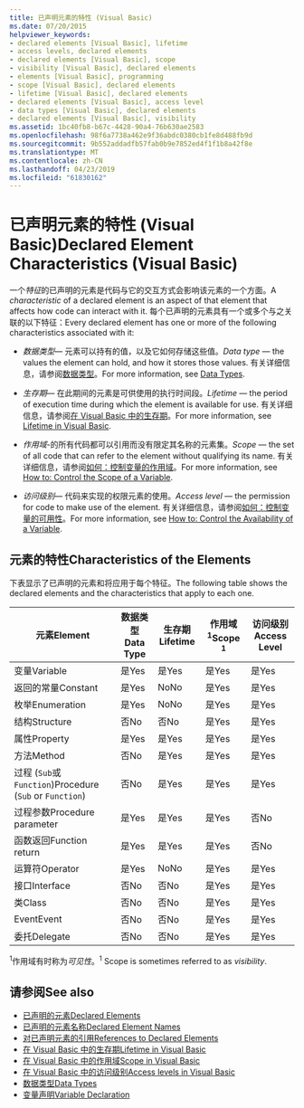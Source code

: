 ```yaml
---
title: 已声明元素的特性 (Visual Basic)
ms.date: 07/20/2015
helpviewer_keywords:
- declared elements [Visual Basic], lifetime
- access levels, declared elements
- declared elements [Visual Basic], scope
- visibility [Visual Basic], declared elements
- elements [Visual Basic], programming
- scope [Visual Basic], declared elements
- lifetime [Visual Basic], declared elements
- declared elements [Visual Basic], access level
- data types [Visual Basic], declared elements
- declared elements [Visual Basic], visibility
ms.assetid: 1bc40fb8-b67c-4428-90a4-76b630ae2583
ms.openlocfilehash: 98f6a7738a462e9f36abdc0380cb1fe8d488fb9d
ms.sourcegitcommit: 9b552addadfb57fab0b9e7852ed4f1f1b8a42f8e
ms.translationtype: MT
ms.contentlocale: zh-CN
ms.lasthandoff: 04/23/2019
ms.locfileid: "61830162"
---
```

# <a name="declared-element-characteristics-visual-basic"></a><span data-ttu-id="1c95d-102">已声明元素的特性 (Visual Basic)</span><span class="sxs-lookup"><span data-stu-id="1c95d-102">Declared Element Characteristics (Visual Basic)</span></span>
<span data-ttu-id="1c95d-103">一个*特征*的已声明的元素是代码与它的交互方式会影响该元素的一个方面。</span><span class="sxs-lookup"><span data-stu-id="1c95d-103">A *characteristic* of a declared element is an aspect of that element that affects how code can interact with it.</span></span> <span data-ttu-id="1c95d-104">每个已声明的元素具有一个或多个与之关联的以下特征：</span><span class="sxs-lookup"><span data-stu-id="1c95d-104">Every declared element has one or more of the following characteristics associated with it:</span></span>  
  
-   <span data-ttu-id="1c95d-105">*数据类型*— 元素可以持有的值，以及它如何存储这些值。</span><span class="sxs-lookup"><span data-stu-id="1c95d-105">*Data type* — the values the element can hold, and how it stores those values.</span></span> <span data-ttu-id="1c95d-106">有关详细信息，请参阅[数据类型](../../../../visual-basic/language-reference/data-types/index.md)。</span><span class="sxs-lookup"><span data-stu-id="1c95d-106">For more information, see [Data Types](../../../../visual-basic/language-reference/data-types/index.md).</span></span>  
  
-   <span data-ttu-id="1c95d-107">*生存期*— 在此期间的元素是可供使用的执行时间段。</span><span class="sxs-lookup"><span data-stu-id="1c95d-107">*Lifetime* — the period of execution time during which the element is available for use.</span></span> <span data-ttu-id="1c95d-108">有关详细信息，请参阅[在 Visual Basic 中的生存期](../../../../visual-basic/programming-guide/language-features/declared-elements/lifetime.md)。</span><span class="sxs-lookup"><span data-stu-id="1c95d-108">For more information, see [Lifetime in Visual Basic](../../../../visual-basic/programming-guide/language-features/declared-elements/lifetime.md).</span></span>  
  
-   <span data-ttu-id="1c95d-109">*作用域*-的所有代码都可以引用而没有限定其名称的元素集。</span><span class="sxs-lookup"><span data-stu-id="1c95d-109">*Scope* — the set of all code that can refer to the element without qualifying its name.</span></span> <span data-ttu-id="1c95d-110">有关详细信息，请参阅[如何：控制变量的作用域](../../../../visual-basic/programming-guide/language-features/declared-elements/how-to-control-the-scope-of-a-variable.md)。</span><span class="sxs-lookup"><span data-stu-id="1c95d-110">For more information, see [How to: Control the Scope of a Variable](../../../../visual-basic/programming-guide/language-features/declared-elements/how-to-control-the-scope-of-a-variable.md).</span></span>  
  
-   <span data-ttu-id="1c95d-111">*访问级别*— 代码来实现的权限元素的使用。</span><span class="sxs-lookup"><span data-stu-id="1c95d-111">*Access level* — the permission for code to make use of the element.</span></span> <span data-ttu-id="1c95d-112">有关详细信息，请参阅[如何：控制变量的可用性](../../../../visual-basic/programming-guide/language-features/declared-elements/how-to-control-the-availability-of-a-variable.md)。</span><span class="sxs-lookup"><span data-stu-id="1c95d-112">For more information, see [How to: Control the Availability of a Variable](../../../../visual-basic/programming-guide/language-features/declared-elements/how-to-control-the-availability-of-a-variable.md).</span></span>  
  
## <a name="characteristics-of-the-elements"></a><span data-ttu-id="1c95d-113">元素的特性</span><span class="sxs-lookup"><span data-stu-id="1c95d-113">Characteristics of the Elements</span></span>  
 <span data-ttu-id="1c95d-114">下表显示了已声明的元素和将应用于每个特征。</span><span class="sxs-lookup"><span data-stu-id="1c95d-114">The following table shows the declared elements and the characteristics that apply to each one.</span></span>  
  
|<span data-ttu-id="1c95d-115">元素</span><span class="sxs-lookup"><span data-stu-id="1c95d-115">Element</span></span>|<span data-ttu-id="1c95d-116">数据类型</span><span class="sxs-lookup"><span data-stu-id="1c95d-116">Data Type</span></span>|<span data-ttu-id="1c95d-117">生存期</span><span class="sxs-lookup"><span data-stu-id="1c95d-117">Lifetime</span></span>|<span data-ttu-id="1c95d-118">作用域<sup>1</sup></span><span class="sxs-lookup"><span data-stu-id="1c95d-118">Scope <sup>1</sup></span></span>|<span data-ttu-id="1c95d-119">访问级别</span><span class="sxs-lookup"><span data-stu-id="1c95d-119">Access Level</span></span>|  
|-------------|---------------|--------------|------------------------|------------------|  
|<span data-ttu-id="1c95d-120">变量</span><span class="sxs-lookup"><span data-stu-id="1c95d-120">Variable</span></span>|<span data-ttu-id="1c95d-121">是</span><span class="sxs-lookup"><span data-stu-id="1c95d-121">Yes</span></span>|<span data-ttu-id="1c95d-122">是</span><span class="sxs-lookup"><span data-stu-id="1c95d-122">Yes</span></span>|<span data-ttu-id="1c95d-123">是</span><span class="sxs-lookup"><span data-stu-id="1c95d-123">Yes</span></span>|<span data-ttu-id="1c95d-124">是</span><span class="sxs-lookup"><span data-stu-id="1c95d-124">Yes</span></span>|  
|<span data-ttu-id="1c95d-125">返回的常量</span><span class="sxs-lookup"><span data-stu-id="1c95d-125">Constant</span></span>|<span data-ttu-id="1c95d-126">是</span><span class="sxs-lookup"><span data-stu-id="1c95d-126">Yes</span></span>|<span data-ttu-id="1c95d-127">No</span><span class="sxs-lookup"><span data-stu-id="1c95d-127">No</span></span>|<span data-ttu-id="1c95d-128">是</span><span class="sxs-lookup"><span data-stu-id="1c95d-128">Yes</span></span>|<span data-ttu-id="1c95d-129">是</span><span class="sxs-lookup"><span data-stu-id="1c95d-129">Yes</span></span>|  
|<span data-ttu-id="1c95d-130">枚举</span><span class="sxs-lookup"><span data-stu-id="1c95d-130">Enumeration</span></span>|<span data-ttu-id="1c95d-131">是</span><span class="sxs-lookup"><span data-stu-id="1c95d-131">Yes</span></span>|<span data-ttu-id="1c95d-132">No</span><span class="sxs-lookup"><span data-stu-id="1c95d-132">No</span></span>|<span data-ttu-id="1c95d-133">是</span><span class="sxs-lookup"><span data-stu-id="1c95d-133">Yes</span></span>|<span data-ttu-id="1c95d-134">是</span><span class="sxs-lookup"><span data-stu-id="1c95d-134">Yes</span></span>|  
|<span data-ttu-id="1c95d-135">结构</span><span class="sxs-lookup"><span data-stu-id="1c95d-135">Structure</span></span>|<span data-ttu-id="1c95d-136">否</span><span class="sxs-lookup"><span data-stu-id="1c95d-136">No</span></span>|<span data-ttu-id="1c95d-137">否</span><span class="sxs-lookup"><span data-stu-id="1c95d-137">No</span></span>|<span data-ttu-id="1c95d-138">是</span><span class="sxs-lookup"><span data-stu-id="1c95d-138">Yes</span></span>|<span data-ttu-id="1c95d-139">是</span><span class="sxs-lookup"><span data-stu-id="1c95d-139">Yes</span></span>|  
|<span data-ttu-id="1c95d-140">属性</span><span class="sxs-lookup"><span data-stu-id="1c95d-140">Property</span></span>|<span data-ttu-id="1c95d-141">是</span><span class="sxs-lookup"><span data-stu-id="1c95d-141">Yes</span></span>|<span data-ttu-id="1c95d-142">是</span><span class="sxs-lookup"><span data-stu-id="1c95d-142">Yes</span></span>|<span data-ttu-id="1c95d-143">是</span><span class="sxs-lookup"><span data-stu-id="1c95d-143">Yes</span></span>|<span data-ttu-id="1c95d-144">是</span><span class="sxs-lookup"><span data-stu-id="1c95d-144">Yes</span></span>|  
|<span data-ttu-id="1c95d-145">方法</span><span class="sxs-lookup"><span data-stu-id="1c95d-145">Method</span></span>|<span data-ttu-id="1c95d-146">否</span><span class="sxs-lookup"><span data-stu-id="1c95d-146">No</span></span>|<span data-ttu-id="1c95d-147">是</span><span class="sxs-lookup"><span data-stu-id="1c95d-147">Yes</span></span>|<span data-ttu-id="1c95d-148">是</span><span class="sxs-lookup"><span data-stu-id="1c95d-148">Yes</span></span>|<span data-ttu-id="1c95d-149">是</span><span class="sxs-lookup"><span data-stu-id="1c95d-149">Yes</span></span>|  
|<span data-ttu-id="1c95d-150">过程 (`Sub`或`Function`)</span><span class="sxs-lookup"><span data-stu-id="1c95d-150">Procedure (`Sub` or `Function`)</span></span>|<span data-ttu-id="1c95d-151">否</span><span class="sxs-lookup"><span data-stu-id="1c95d-151">No</span></span>|<span data-ttu-id="1c95d-152">是</span><span class="sxs-lookup"><span data-stu-id="1c95d-152">Yes</span></span>|<span data-ttu-id="1c95d-153">是</span><span class="sxs-lookup"><span data-stu-id="1c95d-153">Yes</span></span>|<span data-ttu-id="1c95d-154">是</span><span class="sxs-lookup"><span data-stu-id="1c95d-154">Yes</span></span>|  
|<span data-ttu-id="1c95d-155">过程参数</span><span class="sxs-lookup"><span data-stu-id="1c95d-155">Procedure parameter</span></span>|<span data-ttu-id="1c95d-156">是</span><span class="sxs-lookup"><span data-stu-id="1c95d-156">Yes</span></span>|<span data-ttu-id="1c95d-157">是</span><span class="sxs-lookup"><span data-stu-id="1c95d-157">Yes</span></span>|<span data-ttu-id="1c95d-158">是</span><span class="sxs-lookup"><span data-stu-id="1c95d-158">Yes</span></span>|<span data-ttu-id="1c95d-159">否</span><span class="sxs-lookup"><span data-stu-id="1c95d-159">No</span></span>|  
|<span data-ttu-id="1c95d-160">函数返回</span><span class="sxs-lookup"><span data-stu-id="1c95d-160">Function return</span></span>|<span data-ttu-id="1c95d-161">是</span><span class="sxs-lookup"><span data-stu-id="1c95d-161">Yes</span></span>|<span data-ttu-id="1c95d-162">是</span><span class="sxs-lookup"><span data-stu-id="1c95d-162">Yes</span></span>|<span data-ttu-id="1c95d-163">是</span><span class="sxs-lookup"><span data-stu-id="1c95d-163">Yes</span></span>|<span data-ttu-id="1c95d-164">否</span><span class="sxs-lookup"><span data-stu-id="1c95d-164">No</span></span>|  
|<span data-ttu-id="1c95d-165">运算符</span><span class="sxs-lookup"><span data-stu-id="1c95d-165">Operator</span></span>|<span data-ttu-id="1c95d-166">是</span><span class="sxs-lookup"><span data-stu-id="1c95d-166">Yes</span></span>|<span data-ttu-id="1c95d-167">No</span><span class="sxs-lookup"><span data-stu-id="1c95d-167">No</span></span>|<span data-ttu-id="1c95d-168">是</span><span class="sxs-lookup"><span data-stu-id="1c95d-168">Yes</span></span>|<span data-ttu-id="1c95d-169">是</span><span class="sxs-lookup"><span data-stu-id="1c95d-169">Yes</span></span>|  
|<span data-ttu-id="1c95d-170">接口</span><span class="sxs-lookup"><span data-stu-id="1c95d-170">Interface</span></span>|<span data-ttu-id="1c95d-171">否</span><span class="sxs-lookup"><span data-stu-id="1c95d-171">No</span></span>|<span data-ttu-id="1c95d-172">否</span><span class="sxs-lookup"><span data-stu-id="1c95d-172">No</span></span>|<span data-ttu-id="1c95d-173">是</span><span class="sxs-lookup"><span data-stu-id="1c95d-173">Yes</span></span>|<span data-ttu-id="1c95d-174">是</span><span class="sxs-lookup"><span data-stu-id="1c95d-174">Yes</span></span>|  
|<span data-ttu-id="1c95d-175">类</span><span class="sxs-lookup"><span data-stu-id="1c95d-175">Class</span></span>|<span data-ttu-id="1c95d-176">否</span><span class="sxs-lookup"><span data-stu-id="1c95d-176">No</span></span>|<span data-ttu-id="1c95d-177">否</span><span class="sxs-lookup"><span data-stu-id="1c95d-177">No</span></span>|<span data-ttu-id="1c95d-178">是</span><span class="sxs-lookup"><span data-stu-id="1c95d-178">Yes</span></span>|<span data-ttu-id="1c95d-179">是</span><span class="sxs-lookup"><span data-stu-id="1c95d-179">Yes</span></span>|  
|<span data-ttu-id="1c95d-180">Event</span><span class="sxs-lookup"><span data-stu-id="1c95d-180">Event</span></span>|<span data-ttu-id="1c95d-181">否</span><span class="sxs-lookup"><span data-stu-id="1c95d-181">No</span></span>|<span data-ttu-id="1c95d-182">否</span><span class="sxs-lookup"><span data-stu-id="1c95d-182">No</span></span>|<span data-ttu-id="1c95d-183">是</span><span class="sxs-lookup"><span data-stu-id="1c95d-183">Yes</span></span>|<span data-ttu-id="1c95d-184">是</span><span class="sxs-lookup"><span data-stu-id="1c95d-184">Yes</span></span>|  
|<span data-ttu-id="1c95d-185">委托</span><span class="sxs-lookup"><span data-stu-id="1c95d-185">Delegate</span></span>|<span data-ttu-id="1c95d-186">否</span><span class="sxs-lookup"><span data-stu-id="1c95d-186">No</span></span>|<span data-ttu-id="1c95d-187">否</span><span class="sxs-lookup"><span data-stu-id="1c95d-187">No</span></span>|<span data-ttu-id="1c95d-188">是</span><span class="sxs-lookup"><span data-stu-id="1c95d-188">Yes</span></span>|<span data-ttu-id="1c95d-189">是</span><span class="sxs-lookup"><span data-stu-id="1c95d-189">Yes</span></span>|  
  
 <span data-ttu-id="1c95d-190"><sup>1</sup>作用域有时称为*可见性*。</span><span class="sxs-lookup"><span data-stu-id="1c95d-190"><sup>1</sup> Scope is sometimes referred to as *visibility*.</span></span>  
  
## <a name="see-also"></a><span data-ttu-id="1c95d-191">请参阅</span><span class="sxs-lookup"><span data-stu-id="1c95d-191">See also</span></span>

- [<span data-ttu-id="1c95d-192">已声明的元素</span><span class="sxs-lookup"><span data-stu-id="1c95d-192">Declared Elements</span></span>](../../../../visual-basic/programming-guide/language-features/declared-elements/index.md)
- [<span data-ttu-id="1c95d-193">已声明的元素名称</span><span class="sxs-lookup"><span data-stu-id="1c95d-193">Declared Element Names</span></span>](../../../../visual-basic/programming-guide/language-features/declared-elements/declared-element-names.md)
- [<span data-ttu-id="1c95d-194">对已声明元素的引用</span><span class="sxs-lookup"><span data-stu-id="1c95d-194">References to Declared Elements</span></span>](../../../../visual-basic/programming-guide/language-features/declared-elements/references-to-declared-elements.md)
- [<span data-ttu-id="1c95d-195">在 Visual Basic 中的生存期</span><span class="sxs-lookup"><span data-stu-id="1c95d-195">Lifetime in Visual Basic</span></span>](../../../../visual-basic/programming-guide/language-features/declared-elements/lifetime.md)
- [<span data-ttu-id="1c95d-196">在 Visual Basic 中的作用域</span><span class="sxs-lookup"><span data-stu-id="1c95d-196">Scope in Visual Basic</span></span>](../../../../visual-basic/programming-guide/language-features/declared-elements/scope.md)
- [<span data-ttu-id="1c95d-197">在 Visual Basic 中的访问级别</span><span class="sxs-lookup"><span data-stu-id="1c95d-197">Access levels in Visual Basic</span></span>](../../../../visual-basic/programming-guide/language-features/declared-elements/access-levels.md)
- [<span data-ttu-id="1c95d-198">数据类型</span><span class="sxs-lookup"><span data-stu-id="1c95d-198">Data Types</span></span>](../../../../visual-basic/programming-guide/language-features/data-types/index.md)
- [<span data-ttu-id="1c95d-199">变量声明</span><span class="sxs-lookup"><span data-stu-id="1c95d-199">Variable Declaration</span></span>](../../../../visual-basic/programming-guide/language-features/variables/variable-declaration.md)

